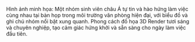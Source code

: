 Hình ảnh minh họa: Một nhóm sinh viên châu Á tự tin và hào hứng làm việc cùng nhau tại bàn họp trong môi trường văn phòng hiện đại, với biểu đồ và ghi chú nhóm nổi bật xung quanh. Phong cách đồ họa 3D Render tươi sáng và chuyên nghiệp, tạo cảm giác hứng khởi và sẵn sàng cho ngày làm việc đầu tiên.